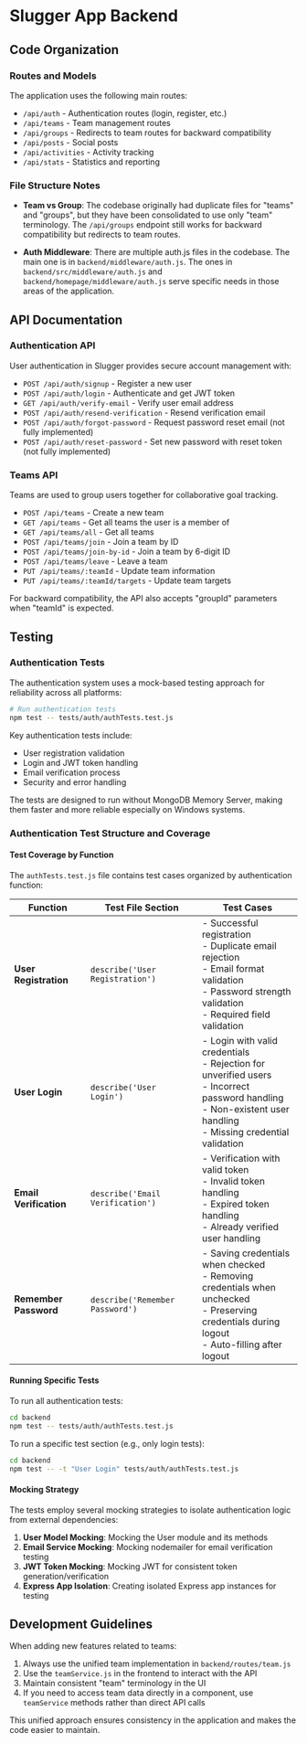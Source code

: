 # Slugger App Backend

## Code Organization

### Routes and Models

The application uses the following main routes:

- `/api/auth` - Authentication routes (login, register, etc.)
- `/api/teams` - Team management routes
- `/api/groups` - Redirects to team routes for backward compatibility
- `/api/posts` - Social posts
- `/api/activities` - Activity tracking
- `/api/stats` - Statistics and reporting

### File Structure Notes

- **Team vs Group**: The codebase originally had duplicate files for "teams" and "groups", but they have been consolidated to use only "team" terminology. The `/api/groups` endpoint still works for backward compatibility but redirects to team routes.

- **Auth Middleware**: There are multiple auth.js files in the codebase. The main one is in `backend/middleware/auth.js`. The ones in `backend/src/middleware/auth.js` and `backend/homepage/middleware/auth.js` serve specific needs in those areas of the application.

## API Documentation

### Authentication API

User authentication in Slugger provides secure account management with:

- `POST /api/auth/signup` - Register a new user
- `POST /api/auth/login` - Authenticate and get JWT token
- `GET /api/auth/verify-email` - Verify user email address
- `POST /api/auth/resend-verification` - Resend verification email
- `POST /api/auth/forgot-password` - Request password reset email (not fully implemented)
- `POST /api/auth/reset-password` - Set new password with reset token (not fully implemented)

### Teams API

Teams are used to group users together for collaborative goal tracking.

- `POST /api/teams` - Create a new team
- `GET /api/teams` - Get all teams the user is a member of
- `GET /api/teams/all` - Get all teams
- `POST /api/teams/join` - Join a team by ID
- `POST /api/teams/join-by-id` - Join a team by 6-digit ID
- `POST /api/teams/leave` - Leave a team
- `PUT /api/teams/:teamId` - Update team information
- `PUT /api/teams/:teamId/targets` - Update team targets

For backward compatibility, the API also accepts "groupId" parameters when "teamId" is expected.

## Testing

### Authentication Tests

The authentication system uses a mock-based testing approach for reliability across all platforms:

```bash
# Run authentication tests
npm test -- tests/auth/authTests.test.js
```

Key authentication tests include:
- User registration validation
- Login and JWT token handling
- Email verification process 
- Security and error handling

The tests are designed to run without MongoDB Memory Server, making them faster and more reliable especially on Windows systems.

### Authentication Test Structure and Coverage

#### Test Coverage by Function

The `authTests.test.js` file contains test cases organized by authentication function:

| Function | Test File Section | Test Cases |
|----------|------------------|------------|
| **User Registration** | `describe('User Registration')` | - Successful registration<br>- Duplicate email rejection<br>- Email format validation<br>- Password strength validation<br>- Required field validation |
| **User Login** | `describe('User Login')` | - Login with valid credentials<br>- Rejection for unverified users<br>- Incorrect password handling<br>- Non-existent user handling<br>- Missing credential validation |
| **Email Verification** | `describe('Email Verification')` | - Verification with valid token<br>- Invalid token handling<br>- Expired token handling<br>- Already verified user handling |
| **Remember Password** | `describe('Remember Password')` | - Saving credentials when checked<br>- Removing credentials when unchecked<br>- Preserving credentials during logout<br>- Auto-filling after logout |

#### Running Specific Tests

To run all authentication tests:

```bash
cd backend
npm test -- tests/auth/authTests.test.js
```

To run a specific test section (e.g., only login tests):

```bash
cd backend
npm test -- -t "User Login" tests/auth/authTests.test.js
```

#### Mocking Strategy

The tests employ several mocking strategies to isolate authentication logic from external dependencies:

1. **User Model Mocking**: Mocking the User module and its methods
2. **Email Service Mocking**: Mocking nodemailer for email verification testing
3. **JWT Token Mocking**: Mocking JWT for consistent token generation/verification
4. **Express App Isolation**: Creating isolated Express app instances for testing

## Development Guidelines

When adding new features related to teams:

1. Always use the unified team implementation in `backend/routes/team.js`
2. Use the `teamService.js` in the frontend to interact with the API
3. Maintain consistent "team" terminology in the UI
4. If you need to access team data directly in a component, use `teamService` methods rather than direct API calls

This unified approach ensures consistency in the application and makes the code easier to maintain. 